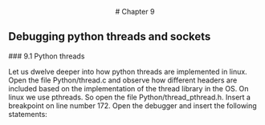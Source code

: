 <p align="center"> # Chapter 9 

## Debugging python threads and sockets
</p>
### 9.1 Python threads

Let us dwelve deeper into how python threads are implemented in linux. Open the file
Python/thread.c and observe how different headers are included based on the implementation
of the thread library in the OS. On linux we use pthreads. So open the file
Python/thread_pthread.h.
Insert a breakpoint on line number 172.
Open the debugger and insert the following statements:
